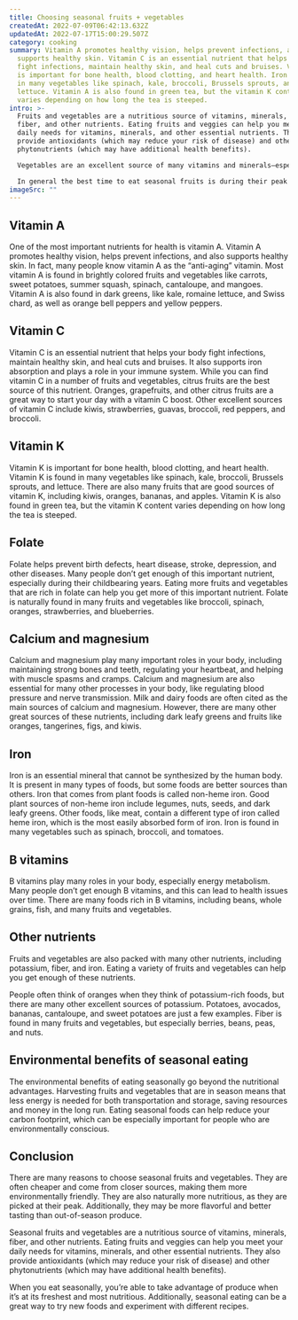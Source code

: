```yaml
---
title: Choosing seasonal fruits + vegetables
createdAt: 2022-07-09T06:42:13.632Z
updatedAt: 2022-07-17T15:00:29.507Z
category: cooking
summary: Vitamin A promotes healthy vision, helps prevent infections, and also
  supports healthy skin. Vitamin C is an essential nutrient that helps your body
  fight infections, maintain healthy skin, and heal cuts and bruises. Vitamin K
  is important for bone health, blood clotting, and heart health. Iron is found
  in many vegetables like spinach, kale, broccoli, Brussels sprouts, and
  lettuce. Vitamin A is also found in green tea, but the vitamin K content
  varies depending on how long the tea is steeped.
intro: >-
  Fruits and vegetables are a nutritious source of vitamins, minerals,
  fiber, and other nutrients. Eating fruits and veggies can help you meet your
  daily needs for vitamins, minerals, and other essential nutrients. They also
  provide antioxidants (which may reduce your risk of disease) and other
  phytonutrients (which may have additional health benefits). 

  Vegetables are an excellent source of many vitamins and minerals—especially vitamin C, beta-carotene, calcium, potassium, and iron. In addition to being an excellent source of vitamins A and K as well as several B vitamins, fruits are also a great source of fiber.

  In general the best time to eat seasonal fruits is during their peak season. Doing so helps reduce food waste while being better for the environment than importing them from faraway places at any time of the year.
imageSrc: ""
---
```


## Vitamin A

One of the most important nutrients for health is vitamin A. Vitamin A promotes healthy vision, helps prevent infections, and also supports healthy skin. In fact, many people know vitamin A as the “anti-aging” vitamin. Most vitamin A is found in brightly colored fruits and vegetables like carrots, sweet potatoes, summer squash, spinach, cantaloupe, and mangoes. Vitamin A is also found in dark greens, like kale, romaine lettuce, and Swiss chard, as well as orange bell peppers and yellow peppers.

## Vitamin C

Vitamin C is an essential nutrient that helps your body fight infections, maintain healthy skin, and heal cuts and bruises. It also supports iron absorption and plays a role in your immune system. While you can find vitamin C in a number of fruits and vegetables, citrus fruits are the best source of this nutrient. Oranges, grapefruits, and other citrus fruits are a great way to start your day with a vitamin C boost. Other excellent sources of vitamin C include kiwis, strawberries, guavas, broccoli, red peppers, and broccoli.

## Vitamin K

Vitamin K is important for bone health, blood clotting, and heart health. Vitamin K is found in many vegetables like spinach, kale, broccoli, Brussels sprouts, and lettuce. There are also many fruits that are good sources of vitamin K, including kiwis, oranges, bananas, and apples. Vitamin K is also found in green tea, but the vitamin K content varies depending on how long the tea is steeped.

## Folate

Folate helps prevent birth defects, heart disease, stroke, depression, and other diseases. Many people don’t get enough of this important nutrient, especially during their childbearing years. Eating more fruits and vegetables that are rich in folate can help you get more of this important nutrient. Folate is naturally found in many fruits and vegetables like broccoli, spinach, oranges, strawberries, and blueberries.

## Calcium and magnesium

Calcium and magnesium play many important roles in your body, including maintaining strong bones and teeth, regulating your heartbeat, and helping with muscle spasms and cramps. Calcium and magnesium are also essential for many other processes in your body, like regulating blood pressure and nerve transmission. Milk and dairy foods are often cited as the main sources of calcium and magnesium. However, there are many other great sources of these nutrients, including dark leafy greens and fruits like oranges, tangerines, figs, and kiwis.

## Iron

Iron is an essential mineral that cannot be synthesized by the human body. It is present in many types of foods, but some foods are better sources than others. Iron that comes from plant foods is called non-heme iron. Good plant sources of non-heme iron include legumes, nuts, seeds, and dark leafy greens. Other foods, like meat, contain a different type of iron called heme iron, which is the most easily absorbed form of iron. Iron is found in many vegetables such as spinach, broccoli, and tomatoes.

## B vitamins

B vitamins play many roles in your body, especially energy metabolism. Many people don’t get enough B vitamins, and this can lead to health issues over time. There are many foods rich in B vitamins, including beans, whole grains, fish, and many fruits and vegetables.

## Other nutrients

Fruits and vegetables are also packed with many other nutrients, including potassium, fiber, and iron. Eating a variety of fruits and vegetables can help you get enough of these nutrients.

People often think of oranges when they think of potassium-rich foods, but there are many other excellent sources of potassium. Potatoes, avocados, bananas, cantaloupe, and sweet potatoes are just a few examples.
Fiber is found in many fruits and vegetables, but especially berries, beans, peas, and nuts.

## Environmental benefits of seasonal eating

The environmental benefits of eating seasonally go beyond the nutritional advantages. Harvesting fruits and vegetables that are in season means that less energy is needed for both transportation and storage, saving resources and money in the long run. Eating seasonal foods can help reduce your carbon footprint, which can be especially important for people who are environmentally conscious.

## Conclusion

There are many reasons to choose seasonal fruits and vegetables. They are often cheaper and come from closer sources, making them more environmentally friendly. They are also naturally more nutritious, as they are picked at their peak. Additionally, they may be more flavorful and better tasting than out-of-season produce.

Seasonal fruits and vegetables are a nutritious source of vitamins, minerals, fiber, and other nutrients. Eating fruits and veggies can help you meet your daily needs for vitamins, minerals, and other essential nutrients. They also provide antioxidants (which may reduce your risk of disease) and other phytonutrients (which may have additional health benefits).

When you eat seasonally, you’re able to take advantage of produce when it’s at its freshest and most nutritious. Additionally, seasonal eating can be a great way to try new foods and experiment with different recipes.
